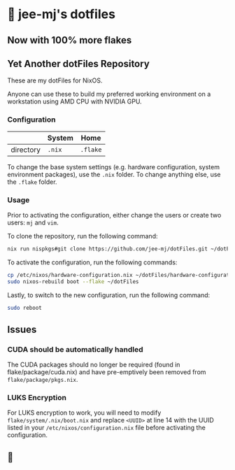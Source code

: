 # 👋 jee-mj's dotfiles

## Now with 100% more flakes

## Yet Another dotFiles Repository

These are my dotFiles for NixOS.

Anyone can use these to build my preferred working environment on a workstation using AMD CPU with NVIDIA GPU.

### Configuration

|           | System | Home     |
|-----------|--------|----------|
| directory | `.nix` | `.flake` |

To change the base system settings (e.g. hardware configuration, system environment packages), use the `.nix` folder. To change anything else, use the `.flake` folder.

### Usage

Prior to activating the configuration, either change the users or create two users: `mj` and `vim`.

To clone the repository, run the following command:

```bash
nix run nispkgs#git clone https://github.com/jee-mj/dotFiles.git ~/dotFiles
```

To activate the configuration, run the following commands:

```bash
cp /etc/nixos/hardware-configuration.nix ~/dotFiles/hardware-configuration.nix
sudo nixos-rebuild boot --flake ~/dotFiles
```

Lastly, to switch to the new configuration, run the following command:

```bash
sudo reboot
```

## Issues

### CUDA should be automatically handled

The CUDA packages should no longer be required (found in flake/package/cuda.nix) and have pre-emptively been removed from `flake/package/pkgs.nix`.

### LUKS Encryption

For LUKS encryption to work, you will need to modify `flake/system/.nix/boot.nix` and replace `<UUID>` at line 14 with the UUID listed in your `/etc/nixos/configuration.nix` file before activating the configuration.

## 🙏
